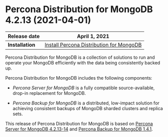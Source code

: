 # Percona Distribution for MongoDB 4.2.13 (2021-04-01)

| **Release date** | April 1, 2021      |
| ---------------- | ------------------ |
| **Installation** | [Install Percona Distribution for MongoDB](installation.md)|    


Percona Distribution for MongoDB is a collection of solutions to run and operate your
MongoDB efficiently with the data being consistently backed up.

Percona Distribution for MongoDB includes the following components:

* *Percona Server for MongoDB* is a fully compatible source-available, drop-in replacement
for MongoDB.

* *Percona Backup for MongoDB* is a distributed, low-impact solution for achieving
consistent backups of MongoDB sharded clusters and replica sets.

This release of Percona Distribution for MongoDB is based on [Percona Server for MongoDB 4.2.13-14](https://docs.percona.com/percona-server-for-mongodb/4.2/release_notes/4.2.13-14.html) and [Percona Backup for MongoDB 1.4.1](https://docs.percona.com/percona-backup-mongodb/release-notes/1.4.1.html).
